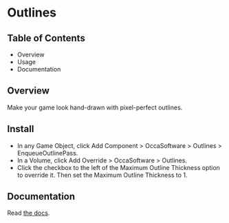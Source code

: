 # Outlines

## Table of Contents

- Overview
- Usage
- Documentation

## Overview

Make your game look hand-drawn with pixel-perfect outlines.

## Install

- In any Game Object, click Add Component > OccaSoftware > Outlines > EnqueueOutlinePass.
- In a Volume, click Add Override > OccaSoftware > Outlines.
- Click the checkbox to the left of the Maximum Outline Thickness option to override it. Then set the Maximum Outline Thickness to 1.

## Documentation

Read [the docs](https://docs.occasoftware.com/).
